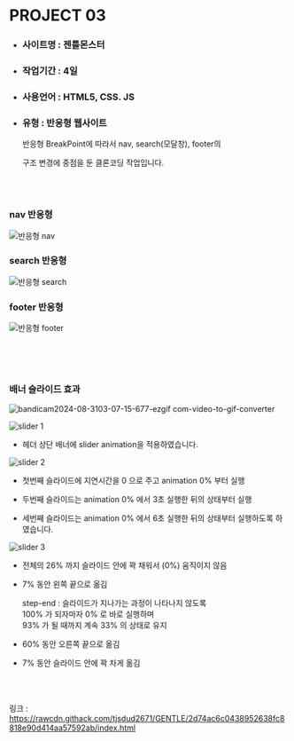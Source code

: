 # PROJECT 03


+ ### 사이트명 : 젠틀몬스터
+ ### 작업기간 : 4일
+ ### 사용언어 : HTML5, CSS. JS
+ ### 유형 : 반응형 웹사이트


  반응형 BreakPoint에 따라서 nav, search(모달창), footer의

  구조 변경에 중점을 둔 클론코딩 작업입니다.

  <br/>
  <br/>


### nav 반응형
![반응형 nav](https://github.com/user-attachments/assets/58eeb3ed-a00e-42f0-9a67-c8c52b87c1c0)


### search 반응형
![반응형 search](https://github.com/user-attachments/assets/bfa5aec3-cb78-4c1d-8f71-c264dfb717ba)


### footer 반응형
![반응형 footer](https://github.com/user-attachments/assets/876df482-f41b-4a19-ae34-d8f1c354faed)


<br/>
<br/>
<br/>


### 배너 슬라이드 효과
![bandicam2024-08-3103-07-15-677-ezgif com-video-to-gif-converter](https://github.com/user-attachments/assets/c9d902df-9fa8-4ffe-bb3d-93a2ac2427b6)



![slider 1](https://github.com/user-attachments/assets/a2d9cada-4ebf-47ad-a5e0-e54fcbece4ec)

* 헤더 상단 배너에 slider animation을 적용하였습니다.


![slider 2](https://github.com/user-attachments/assets/471de185-cb46-4df5-ba84-5f0e4c916f65)


* 첫번째 슬라이드에 지연시간을 0 으로 주고 animation 0% 부터 실행

* 두번째 슬라이드는 animation 0% 에서 3초 실행한 뒤의 상태부터 실행

* 세번째 슬라이드는 animation 0% 에서 6초 실행한 뒤의 상태부터 실행하도록 하였습니다.

![slider 3](https://github.com/user-attachments/assets/64d2874c-3874-492f-bd19-aeacced3627a)


* 전체의 26% 까지 슬라이드 안에 꽉 채워서 (0%) 움직이지 않음

* 7% 동안 왼쪽 끝으로 옮김

  step-end : 슬라이드가 지나가는 과정이 나타나지 않도록<br/>
  100% 가 되자마자 0% 로 바로 실행하며<br>
  93% 가 될 때까지 계속 33% 의 상태로 유지

* 60% 동안 오른쪽 끝으로 옮김

* 7% 동안 슬라이드 안에 꽉 차게 옮김

<br/>
<br/>

링크 : https://rawcdn.githack.com/tjsdud2671/GENTLE/2d74ac6c0438952638fc8818e90d414aa57592ab/index.html

  
